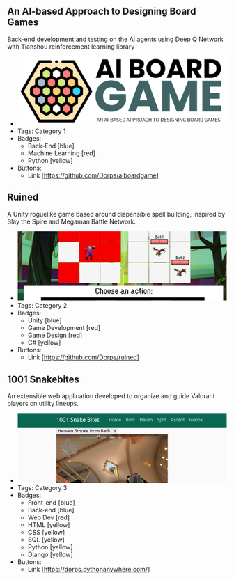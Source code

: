 ## An AI-based Approach to Designing Board Games 
Back-end development and testing on the AI agents using Deep Q Network with Tianshou reinforcement learning library
- ![capstones_logo](/images/capstone_logo.png)
- Tags: Category 1
- Badges:
  - Back-End [blue]
  - Machine Learning [red]
  - Python [yellow]
- Buttons:
  - Link [https://github.com/Dorps/aiboardgame]

## Ruined
A Unity roguelike game based around dispensible spell building, inspired by Slay the Spire and Megaman Battle Network.
- ![ruined](/images/ruined.png)
- Tags: Category 2
- Badges:
  - Unity [blue]
  - Game Development [red]
  - Game Design [red]
  - C# [yellow]
- Buttons:
  - Link [https://github.com/Dorps/ruined]

## 1001 Snakebites
An extensible web application developed to organize and guide Valorant players on utility lineups.
- ![1001snakebites](/images/1001snakebites.png)
- Tags: Category 3
- Badges:
  - Front-end [blue]
  - Back-end [blue]
  - Web Dev [red]
  - HTML [yellow]
  - CSS [yellow]
  - SQL [yellow]
  - Python [yellow]
  - Django [yellow]
- Buttons:
  - Link [https://dorps.pythonanywhere.com/]






